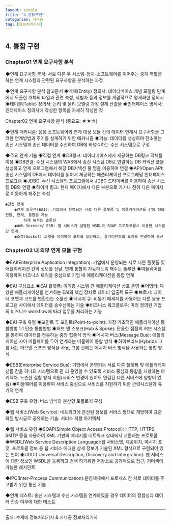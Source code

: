 ```yaml
---
layout: single
title: "4.통합구현"
categories: 자격증
tag: [정보처리기사]
---
```




## 4. 통합 구현

### Chapter01 연계 요구사항 분석

◆연계 요구사항 분석: 서로 다른 두 시스템-장치-소프트웨어를 이어주는 중계 역할을 하는 연계 시스템과
	관련된 요구사항을 분석하는 과정

◆연계 요구사항 분석 참고문서
	◉개체(Entity) 정의서: 데이터베이스 개념 모델링 단계에서 도출한 개체의 타입과 관련 속성, 식별자
		등의 정보를 개괄적으로 명세화한 정의서
	◉테이블(Table) 정의서: 논리 및 물리 모델링 과정 설계 산출물
	◉인터페이스 명세서: 인터페이스 정의서에 작성한 항목을 자세히 작성한 것


Chapter02 연계 요구사항 분석 (중요도: ★★☆)

◆연계 매커니즘: 응용 소프트웨어와 연계 대상 모듈 간의 데이터 연계시 요구사항을 고려한 연계방법과 주기를 
	설계하기 위한 매커니즘
		◉기능: 데이터를 생성하여 전소앟는 송신 시스템과 송신 데이터를 수신하여 DB에 바녕ㅇ하는 수신 시스템으로 구성

◆주요 연계 기술
	◉직접 연계
		◉DB링크: 데이터베이스에서 제공하는 DB링크 객체를 이용
		◉DB연결: 수신 시스템의 WAS에서 송신 시스템 DB로 연결하는 DB 커넥션 풀을 생성하고 연계 프로그램에서
			해당 DB커넥션 풀 명을 이용하여 연결
		◉API/Open API: 송신 시스템의 DB에서 데이터를 읽어서 제공하는 애플리케이션 프로그래밍 인터페이스 프로그램
		◉JDBC: 수신 시스템의 프로그램에서 JDBC 드라이버를 이용하여 송신 시스템 DB와 연결
		◉하이퍼 링크: 현재 페이지에서 다른 부분으로 가거나 전혀 다른 페이지로 이동하게 해주는 속성
	
	◉간접 연계
		◉연계 솔루션(EAI): 기업에서 운영되는 서로 다른 플랫폼 및 애플리케이션들 간의 정보 전달, 연계, 통합을 가능
			하게 해주는 솔루션
		◉Web Service/ ESB: 웹 서비스가 설명된 WSDL과 SOAP 프로토코릉ㄹ 이용한 시스템 간 연계
		◉소켓(Socket):소켓을 생성하여 포트를 할당하고, 클라이언트의 요청을 연결하여 통신



### Chapter03 내 외부 연계 모듈 구현 

◆EAI(Enterprise Application Integration): 기업에서 운영되는 서로 다른 플랫폼 및 애플리케이션
	간의 정보를 전달, 연계 통합이 가능하도록 해주는 솔루션
		◉미들웨어를 이용하여 비즈니스 로직을 중심으로 기업 내 애플리케이션을 통합 연계

◆EAI 구성요소
	◉EAI 플랫폼: 이기종 시스템 간 애플리케이션 상호 운영
	◉어댑터: 다양한 애플리케이션을 연겨하는 EAI의 핵심 장치로 데이터 입출력 도구
	◉브로커: 데이터 포맷과 코드를 변환한는 소룰션
	◉메시지 큐: 비동기 메세지를 사용하는 다른 응용 프로그램 사이에서 데이터를 송수신하는 기술
	◉비즈니스 워크플로우: 미리 정의된 기업의 비즈니스 workflow에 따라 업무를 처리하는 기능
	
◆EAI 구축 유형
	◉포인트 투 포인트(Point-to-point): 가장 기초적인 애플리케이션 통합방법 1:1 단순 통합방법
	◉허브 앤 스포크(Hub & Spoke): 단을한 접점의 허브 시스템을 통하여 데이터를 전송하는 중앙 집중식 방식
	◉메시지 버스(Message Bus): 애플리케이션 사이 미들웨어를 두어 연계하는 미들웨어 통합 방식
	◉하이브리드(Hybrid): 그룹 내는 허브앤 스포크 방식을 사용, 그룹 간에는 메시지 버스 방식을 사용하는 통합 방식
	
◆ESB(Enterprise Service Bus): 기업에서 운영되는 서로 다른 플랫폼 및 애플리케이션들 간을 하나의 시스템으로 관
	리 운영할 수 있도록 서비스 중심의 통합을 지향하는 아키텍처. 느슨한 결합 방식 지원(서비스 변경이 있어도 
	연결된 다른 서비스에 영향이 없음)
		◉미들웨어를 이용하여 서비스 중심으로 서비스를 지원하기 위한 관련시스템과 유기적 연계

◆ESB 구축 유형: 버스 방식의 분산형 토폴로지 구성
	
◆웹 서비스(Web Service): 네트워크에 분산된 정보를 서비스 형태로 개방하여 표준화된 방시긍로 공유하는 기술.
	서비스 지향 아키텍처

◆웹 서비스 유형
	◉SOAP(Simple Object Access Protocol): HTTP, HTTPS, SMTP 등을 사용하여 XML 기반의 메세지를 네트워크
		상태에서 교환하는 프로토콜
	◉WSDL(Web Service Description Language):웹 서비스명, 제공위치, 메시지 포맷, 프로토콜 정보 등 웹 서비스
		에대한 상세 정보가 기술된 XML 형식으로 구현되어 있는 언어
	◉UDDI( Universal Description, Discovery and Intergration): 웹 서비스에 대한 정보인 WSDL을 등록하고 검색
		하기위한 저장소로 공개적으로 접근, 거머색이 가능한 레지던트

◆IPC(Inter-Process Communication):운영체제에서 프로세스 간 서로 데이터를 주고받기 위한 통신 기술

◆연계 테스트: 송신 시스템과 수신 시스템을 연계하였을 경우 데이터의 정합성과 데이터 전송 여부에 대한 테스트





<hr />

출처: 수제비 정보처리기사 & 시나공 정보처리기사